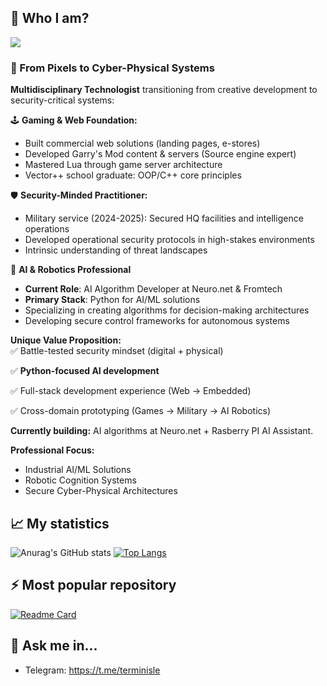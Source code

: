 ## 🔭 Who I am? 
![](https://komarev.com/ghpvc/?username=cyberpsychoz&color=blueviolet&style=for-the-badge&abbreviated=true&base=3587)

### 🔐 From Pixels to Cyber-Physical Systems

**Multidisciplinary Technologist** transitioning from creative development to security-critical systems:

🕹️ **Gaming & Web Foundation:**  
- Built commercial web solutions (landing pages, e-stores)  
- Developed Garry's Mod content & servers (Source engine expert)  
- Mastered Lua through game server architecture  
- Vector++ school graduate: OOP/C++ core principles  

🛡️ **Security-Minded Practitioner:**  
- Military service (2024-2025): Secured HQ facilities and intelligence operations  
- Developed operational security protocols in high-stakes environments  
- Intrinsic understanding of threat landscapes  

🤖 **AI & Robotics Professional**
- **Current Role**: AI Algorithm Developer at Neuro.net & Fromtech  
- **Primary Stack**: Python for AI/ML solutions
- Specializing in creating algorithms for decision-making architectures  
- Developing secure control frameworks for autonomous systems  

**Unique Value Proposition:**  
✅ Battle-tested security mindset (digital + physical)  

✅ **Python-focused AI development**

✅ Full-stack development experience (Web → Embedded)  

✅ Cross-domain prototyping (Games → Military → AI Robotics)  

**Currently building:** AI algorithms at Neuro.net + Rasberry PI AI Assistant.

**Professional Focus:**
- Industrial AI/ML Solutions  
- Robotic Cognition Systems  
- Secure Cyber-Physical Architectures

## 📈 My statistics

![Anurag's GitHub stats](https://github-readme-stats.vercel.app/api?username=cyberpsychoz&theme=default&show_icons=true) 
[![Top Langs](https://github-readme-stats.vercel.app/api/top-langs/?username=cyberpsychoz&layout=compact)](https://github.com/anuraghazra/github-readme-stats)

## ⚡ Most popular repository

[![Readme Card](https://github-readme-stats.vercel.app/api/pin/?username=cyberpsychoz&repo=helix_cyberpunk_schema)](https://github.com/cyberpsychoz/helix_cyberpunk_schema)

## 💬 Ask me in...
- Telegram: https://t.me/terminisle
